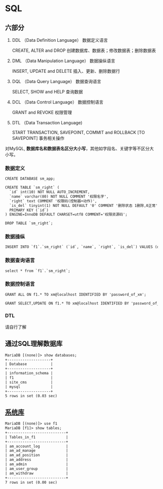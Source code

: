 # SQL
## 六部分
 
1. DDL （Data Definition Language） 数据定义语言

    CREATE, ALTER and DROP 创建数据库、数据表；修改数据表；删除数据表

2. DML （Data Manipulation Language） 数据操纵语言

    INSERT, UPDATE and DELETE 插入、更新、删除数据行

3. DQL （Data Query Language） 数据查询语言

    SELECT, SHOW and HELP 查询数据

4. DCL （Data Control Language） 数据控制语言

    GRANT and REVOKE 权限管理

5. DTL （Data Transaction Language)

    START TRANSACTION, SAVEPOINT, COMMIT and ROLLBACK [TO SAVEPOINT] 事务相关操作
    

对MySQL, **数据库名和数据表名区分大小写**，其他如字段名、关键字等不区分大小写。

### 数据定义


```html
CREATE DATABASE sm_app;

CREATE TABLE `sm_right` (
  `id` int(10) NOT NULL AUTO_INCREMENT,
  `name` varchar(80) NOT NULL COMMENT '权限名字',
  `right` text COMMENT '权限码(控制器+动作)',
  `is_del` tinyint(1) NOT NULL DEFAULT '0' COMMENT '删除状态 1删除,0正常',
  PRIMARY KEY (`id`)
) ENGINE=InnoDB DEFAULT CHARSET=utf8 COMMENT='权限资源码';

DROP TABLE `sm_right`;
```


### 数据操纵
```html
INSERT INTO `f1`.`sm_right` (`id`, `name`, `right`, `is_del`) VALUES (default, "AddGoods", "Goods/AddGoodsAction", 0);
```


### 数据查询语言

```html
select * from `f1`.`sm_right`;
```

### 数据控制语言

```html
GRANT ALL ON f1.* TO xm@localhost IDENTIFIED BY 'password_of_xm';

GRANT SELECT,UPDATE ON f1.* TO xm@localhost IDENTIFIED BY 'password_of_xm';
```

### DTL
请自行了解


## 通过SQL理解数据库

```html
MariaDB [(none)]> show databases;
+--------------------+
| Database           |
+--------------------+
| information_schema |  
| f1                 |
| site_cms           |
| mysql              |
+--------------------+
5 rows in set (0.03 sec)
```

## [系统库](system_db.md)

```html
MariaDB [(none)]> use f1
MariaDB [f1]> show tables;
+---------------------------+
| Tables_in_f1              |
+---------------------------+
| am_account_log            |
| am_ad_manage              |
| am_ad_position            |
| am_address                |
| am_admin                  |
| am_user_group             |
| am_withdraw               |
+---------------------------+
7 rows in set (0.00 sec)
```